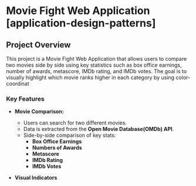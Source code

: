 # Movie Fight Web Application [application-design-patterns]

## Project Overview
This project is a Movie Fight Web Application that allows users to compare two movies side by side using key statistics such as box office earnings, number of awards, metascore, IMDb rating, and IMDb votes. The goal is to visually highlight which movie ranks higher in each category by using color-coordinat

### Key Features
- **Movie Comparison:**
    - Users can search for two different movies.
    - Data is extracted from the **Open Movie Database(OMDb) API**.
    - Side-by-side comparison of key stats:
        - **Box Office Earnings**
        - **Numbers of Awards**
        - **Metascore**
        - **IMDb Rating**
        - **IMDb Votes**
        
- **Visual Indicators**